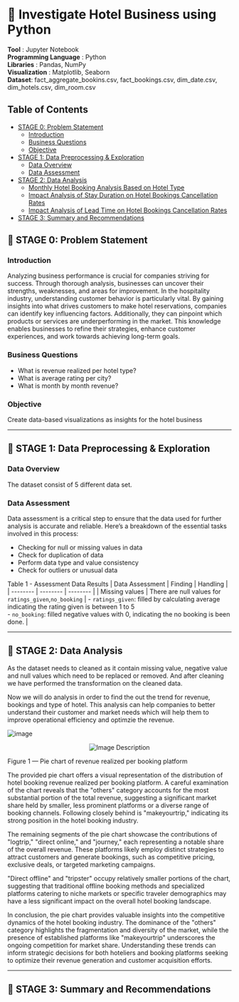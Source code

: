 # 🏬 Investigate Hotel Business using Python

**Tool** : Jupyter Notebook  
**Programming Language** : Python  
**Libraries** : Pandas, NumPy  
**Visualization** : Matplotlib, Seaborn  
**Dataset**: fact_aggregate_bookins.csv, fact_bookings.csv, dim_date.csv, dim_hotels.csv, dim_room.csv

## Table of Contents

 - [STAGE 0: Problem Statement](#-stage-0-problem-statement)
      - [Introduction](#Introduction)
      - [Business Questions](#business-questions)
      - [Objective](#business-questions)
  - [STAGE 1: Data Preprocessing & Exploration](#-stage-1-data-exploration)
      - [Data Overview](#data-overview)
      - [Data Assessment](#data-assessment)
  - [STAGE 2: Data Analysis](#-stage-2-data-Analysis)
      - [Monthly Hotel Booking Analysis Based on Hotel Type](#1-monthly-hotel-booking-analysis-based-on-hotel-type)
      - [Impact Analysis of Stay Duration on Hotel Bookings Cancellation Rates](#2-impact-analysis-of-stay-duration-on-hotel-bookings-cancellation-rates)
      - [Impact Analysis of Lead Time on Hotel Bookings Cancellation Rates](#3-impact-analysis-of-lead-time-on-hotel-bookings-cancellation-rates)
  - [STAGE 3: Summary and Recommendations](#-stage-5-summary-and-recommendations)


## 📂 STAGE 0: Problem Statement

### Introduction

Analyzing business performance is crucial for companies striving for success. Through thorough analysis, businesses can uncover their strengths, weaknesses, and areas for improvement. In the hospitality industry, understanding customer behavior is particularly vital. By gaining insights into what drives customers to make hotel reservations, companies can identify key influencing factors. Additionally, they can pinpoint which products or services are underperforming in the market. This knowledge enables businesses to refine their strategies, enhance customer experiences, and work towards achieving long-term goals.


### Business Questions
- What is revenue realized per hotel type?
- What is average rating per city?
- What is month by month revenue?

### Objective <br>

Create data-based visualizations as insights for the hotel business

----
## 📂 STAGE 1: Data Preprocessing & Exploration

### Data Overview

The dataset consist of 5 different data set.

### Data Assessment
Data assessment is a critical step to ensure that the data used for further analysis is accurate and reliable. Here’s a breakdown of the essential tasks involved in this process:
  - Checking for null or missing values ​​in data
  - Check for duplication of data
  - Perform data type and value consistency
  - Check for outliers or unusual data


Table 1 - Assessment Data Results
| Data Assessment | Finding | Handling |
| -------- | -------- | -------- |
| Missing values | There are null values ​​for `ratings_given`,`no_booking` | - `ratings_given`: filled by calculating average indicating the rating given is between 1 to 5 <br>- `no_booking`: filled negative values with 0, indicating the no booking is been done. |

----
## 📂 STAGE 2: Data Analysis

As the dataset needs to cleaned as it contain missing value, negative value and null values which need to be replaced or removed.
And after cleaning we have performed the transformation on  the cleaned data.

Now we will do analysis in order to find the out the trend for revenue, bookings and type of hotel. This analysis can help companies to better understand their customer and market needs which will help them to
improve operational efficiency and optimzie the revenue. <br>

![image](https://github.com/user-attachments/assets/f085fcf8-c036-4a5c-89f0-536064eb231a)

<div align="center">
  <img src="https://github.com/user-attachments/assets/f085fcf8-c036-4a5c-89f0-536064eb231a" alt="Image Description" />
</div>
<p align = 'center'>
  
Figure 1 — Pie chart of revenue realized per booking platform

The provided pie chart offers a visual representation of the distribution of hotel booking revenue realized per booking platform. A careful examination of the chart reveals that the "others" category accounts for the most substantial portion of the total revenue, suggesting a significant market share held by smaller, less prominent platforms or a diverse range of booking channels. Following closely behind is "makeyourtrip," indicating its strong position in the hotel booking industry.

The remaining segments of the pie chart showcase the contributions of "logtrip," "direct online," and "journey," each representing a notable share of the overall revenue. These platforms likely employ distinct strategies to attract customers and generate bookings, such as competitive pricing, exclusive deals, or targeted marketing campaigns.

"Direct offline" and "tripster" occupy relatively smaller portions of the chart, suggesting that traditional offline booking methods and specialized platforms catering to niche markets or specific traveler demographics may have a less significant impact on the overall hotel booking landscape.

In conclusion, the pie chart provides valuable insights into the competitive dynamics of the hotel booking industry. The dominance of the "others" category highlights the fragmentation and diversity of the market, while the presence of established platforms like "makeyourtrip" underscores the ongoing competition for market share. Understanding these trends can inform strategic decisions for both hoteliers and booking platforms seeking to optimize their revenue generation and customer acquisition efforts.


----

## 📂 STAGE 3: Summary and Recommendations
<br>

